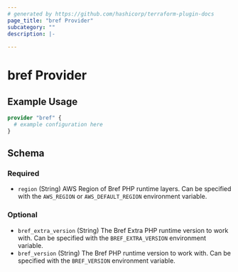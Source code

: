 ```yaml
---
# generated by https://github.com/hashicorp/terraform-plugin-docs
page_title: "bref Provider"
subcategory: ""
description: |-
  
---
```


# bref Provider



## Example Usage

```terraform
provider "bref" {
  # example configuration here
}
```

<!-- schema generated by tfplugindocs -->
## Schema

### Required

- `region` (String) AWS Region of Bref PHP runtime layers. Can be specified with the `AWS_REGION` or `AWS_DEFAULT_REGION` environment variable.

### Optional

- `bref_extra_version` (String) The Bref Extra PHP runtime version to work with. Can be specified with the `BREF_EXTRA_VERSION` environment variable.
- `bref_version` (String) The Bref PHP runtime version to work with. Can be specified with the `BREF_VERSION` environment variable.
